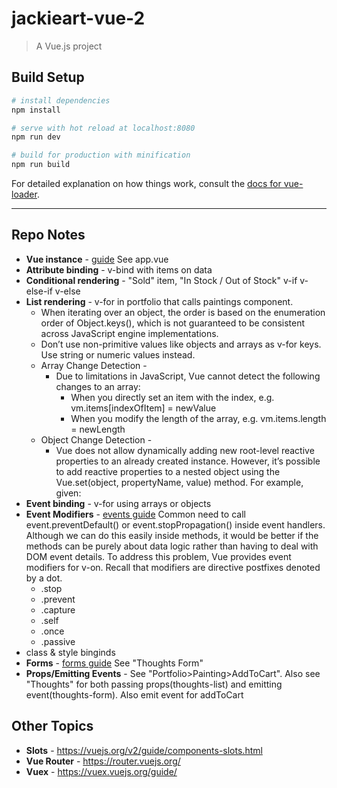 # jackieart-vue-2

> A Vue.js project

## Build Setup

``` bash
# install dependencies
npm install

# serve with hot reload at localhost:8080
npm run dev

# build for production with minification
npm run build
```

For detailed explanation on how things work, consult the [docs for vue-loader](http://vuejs.github.io/vue-loader).

-----------------------------------------
## Repo Notes
* **Vue instance** - [guide](https://vuejs.org/v2/guide/instance.html) See app.vue
* **Attribute binding** - v-bind with items on data
* **Conditional rendering** - "Sold" item, "In Stock / Out of Stock" v-if v-else-if v-else
* **List rendering** - v-for in portfolio that calls paintings component. 
    * When iterating over an object, the order is based on the enumeration order of Object.keys(), which is not guaranteed to be consistent across JavaScript engine implementations.
    * Don’t use non-primitive values like objects and arrays as v-for keys. Use string or numeric values instead. 
    * Array Change Detection - 
        * Due to limitations in JavaScript, Vue cannot detect the following changes to an array:
            * When you directly set an item with the index, e.g. vm.items[indexOfItem] = newValue
            * When you modify the length of the array, e.g. vm.items.length = newLength
    * Object Change Detection - 
        * Vue does not allow dynamically adding new root-level reactive properties to an already created instance. However, it’s possible to add reactive properties to a nested object using the Vue.set(object, propertyName, value) method. For example, given: 
* **Event binding** - v-for using arrays or objects
* **Event Modifiers** - [events guide](https://vuejs.org/v2/guide/events.html) Common need to call event.preventDefault() or event.stopPropagation() inside event handlers. Although we can do this easily inside methods, it would be better if the methods can be purely about data logic rather than having to deal with DOM event details. To address this problem, Vue provides event modifiers for v-on. Recall that modifiers are directive postfixes denoted by a dot.
    * .stop
    * .prevent
    * .capture
    * .self
    * .once
    * .passive 
* class & style binginds
* **Forms** - [forms guide](https://vuejs.org/v2/guide/forms.html) See "Thoughts Form"
* **Props/Emitting Events** - See "Portfolio>Painting>AddToCart". Also see "Thoughts" for both passing props(thoughts-list) and emitting event(thoughts-form). Also emit event for addToCart 

## Other Topics
* **Slots** - https://vuejs.org/v2/guide/components-slots.html
* **Vue Router** - https://router.vuejs.org/
* **Vuex** - https://vuex.vuejs.org/guide/



